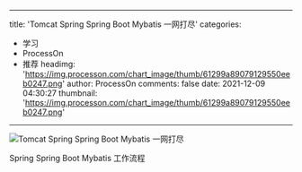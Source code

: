 
---
title: 'Tomcat Spring Spring Boot Mybatis 一网打尽'
categories: 
 - 学习
 - ProcessOn
 - 推荐
headimg: 'https://img.processon.com/chart_image/thumb/61299a89079129550eeb0247.png'
author: ProcessOn
comments: false
date: 2021-12-09 04:30:27
thumbnail: 'https://img.processon.com/chart_image/thumb/61299a89079129550eeb0247.png'
---

<div>   
<img class="thumb" alt="Tomcat Spring  Spring Boot Mybatis 一网打尽" src="https://img.processon.com/chart_image/thumb/61299a89079129550eeb0247.png" referrerpolicy="no-referrer">
<p>Spring Spring Boot Mybatis 工作流程</p>  
</div>
            
